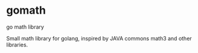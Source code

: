 gomath
======

go math library

Small math library for golang, inspired by JAVA commons math3 and other libraries.
